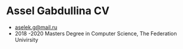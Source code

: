 # Assel Gabdullina CV

* aselek.g@mail.ru
* 2018 -2020 Masters Degree in Computer Science, The Federation Univirsity 
